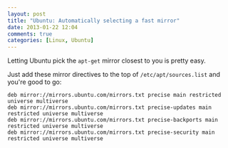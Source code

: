 ```yaml
---
layout: post
title: "Ubuntu: Automatically selecting a fast mirror"
date: 2013-01-22 12:04
comments: true
categories: [Linux, Ubuntu]
---
```


Letting Ubuntu pick the `apt-get` mirror closest to you is pretty easy.

Just add these mirror directives to the top of `/etc/apt/sources.list` and you're good to go:

```
deb mirror://mirrors.ubuntu.com/mirrors.txt precise main restricted universe multiverse
deb mirror://mirrors.ubuntu.com/mirrors.txt precise-updates main restricted universe multiverse
deb mirror://mirrors.ubuntu.com/mirrors.txt precise-backports main restricted universe multiverse
deb mirror://mirrors.ubuntu.com/mirrors.txt precise-security main restricted universe multiverse
```



